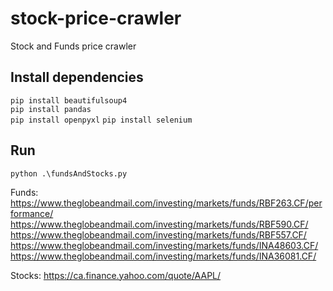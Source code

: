 # stock-price-crawler
Stock and Funds price crawler

## Install dependencies
`pip install beautifulsoup4` \
`pip install pandas` \
`pip install openpyxl`
`pip install selenium`

## Run
`python .\fundsAndStocks.py`

Funds:
https://www.theglobeandmail.com/investing/markets/funds/RBF263.CF/performance/
https://www.theglobeandmail.com/investing/markets/funds/RBF590.CF/
https://www.theglobeandmail.com/investing/markets/funds/RBF557.CF/
https://www.theglobeandmail.com/investing/markets/funds/INA48603.CF/
https://www.theglobeandmail.com/investing/markets/funds/INA36081.CF/

Stocks:
https://ca.finance.yahoo.com/quote/AAPL/
